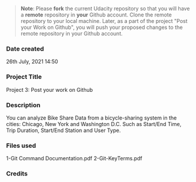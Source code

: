 >**Note**: Please **fork** the current Udacity repository so that you will have a **remote** repository in **your** Github account. Clone the remote repository to your local machine. Later, as a part of the project "Post your Work on Github", you will push your proposed changes to the remote repository in your Github account.

### Date created
26th July, 2021
14:50

### Project Title
Project 3: Post your work on Github

### Description
You can analyze Bike Share Data from a bicycle-sharing system in the cities: Chicago, New York and Washington D.C. Such as Start/End Time, Trip Duration,
Start/End Station and User Type.

### Files used
1-Git Command Documentation.pdf
2-Git-KeyTerms.pdf

### Credits
